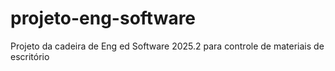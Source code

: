 # projeto-eng-software
Projeto da cadeira de Eng ed Software 2025.2 para controle de materiais de escritório
